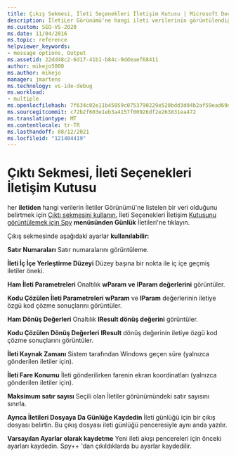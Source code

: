 ```yaml
---
title: Çıkış Sekmesi, İleti Seçenekleri İletişim Kutusu | Microsoft Docs
description: İletiLer Görünümü'ne hangi ileti verilerinin görüntülendiğinden belirtmek için İleti Seçenekleri'nin Çıkış sekmesini kullanın. Bu makalede kullanılabilir ayarlar açıklanmıştır.
ms.custom: SEO-VS-2020
ms.date: 11/04/2016
ms.topic: reference
helpviewer_keywords:
- message options, Output
ms.assetid: 22dd48c2-6d17-41b1-b84c-9ddeaef68411
author: mikejo5000
ms.author: mikejo
manager: jmartens
ms.technology: vs-ide-debug
ms.workload:
- multiple
ms.openlocfilehash: 7f634c02e11b45059c0753790229e520bdd3d04b2af59ead69dac5020c3adb2f
ms.sourcegitcommit: c72b2f603e1eb3a4157f00926df2e263831ea472
ms.translationtype: MT
ms.contentlocale: tr-TR
ms.lasthandoff: 08/12/2021
ms.locfileid: "121404419"
---
```

# <a name="output-tab-message-options-dialog-box"></a>Çıktı Sekmesi, İleti Seçenekleri İletişim Kutusu
her **iletiden** hangi verilerin İletiler Görünümü'ne listelen bir veri olduğunu belirtmek için [Çıktı sekmesini kullanın.](../debugger/messages-view.md) İleti Seçenekleri İletişim [Kutusunu görüntülemek için Spy](../debugger/message-options-dialog-box.md) **menüsünden Günlük** İletileri'ne tıklayın. 

 Çıkış sekmesinde aşağıdaki ayarlar **kullanılabilir:**

 **Satır Numaraları** Satır numaralarını görüntüleme.

 **İleti İç İçe Yerleştirme Düzeyi** Düzey başına bir nokta ile iç içe geçmiş iletiler öneki.

 **Ham İleti Parametreleri** Onaltılık **wParam ve** **lParam değerlerini** görüntüler.

 **Kodu Çözülen İleti Parametreleri** **wParam** ve **lParam** değerlerinin iletiye özgü kod çözme sonuçlarını görüntüler.

 **Ham Dönüş Değerleri** Onaltılık **lResult dönüş değerini** görüntüler.

 **Kodu Çözülen Dönüş Değerleri** **lResult** dönüş değerinin iletiye özgü kod çözme sonuçlarını görüntüler.

 **İleti Kaynak Zamanı** Sistem tarafından Windows geçen süre (yalnızca gönderilen iletiler için).

 **İleti Fare Konumu** İleti gönderilirken farenin ekran koordinatları (yalnızca gönderilen iletiler için).

 **Maksimum satır sayısı** Seçili olan İletiler görünümündeki satır sayısını sınırla.

 **Ayrıca İletileri Dosyaya Da Günlüğe Kaydedin** İleti günlüğü için bir çıkış dosyası belirtin. Bu çıkış dosyası ileti günlüğü penceresiyle aynı anda yazılır.

 **Varsayılan Ayarlar olarak kaydetme** Yeni ileti akışı pencereleri için önceki ayarları kaydedin. Spy++ 'dan çıkıldıklarda bu ayarlar kaydedilir.
